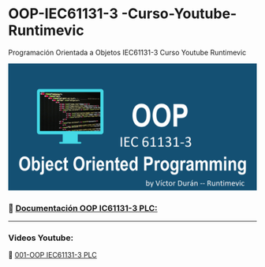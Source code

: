 # OOP-IEC61131-3 -Curso-Youtube-Runtimevic

 Programación Orientada a Objetos IEC61131-3 Curso Youtube Runtimevic

![OOP](./Assets/oop.png)

### :link: [Documentación OOP IC61131-3 PLC:](https://runtimevic.github.io/OOP-IEC61131-3--Curso-Youtube/)
 
***
### Videos Youtube:
:link: [001-OOP IEC61131-3 PLC](https://www.youtube.com/watch?v=a7eNCefcjGM)


